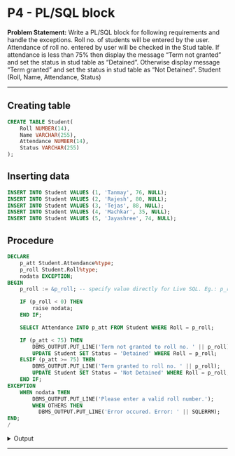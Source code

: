 # P4 - PL/SQL block

**Problem Statement:** Write a PL/SQL block for following requirements and handle the exceptions. Roll no. of students will be entered by the user. Attendance of roll no. entered by user will be checked in the Stud table. If attendance is less than 75% then display the message “Term not granted” and set the status in stud table as “Detained”. Otherwise display message “Term granted” and set the status in stud table as “Not Detained”. Student (Roll, Name, Attendance, Status)

---

## Creating table

```sql
CREATE TABLE Student(
    Roll NUMBER(14),
    Name VARCHAR(255),
    Attendance NUMBER(14),
    Status VARCHAR(255)
);

```

## Inserting data

```sql
INSERT INTO Student VALUES (1, 'Tanmay', 76, NULL);
INSERT INTO Student VALUES (2, 'Rajesh', 80, NULL);
INSERT INTO Student VALUES (3, 'Tejas', 88, NULL);
INSERT INTO Student VALUES (4, 'Machkar', 35, NULL);
INSERT INTO Student VALUES (5, 'Jayashree', 74, NULL);

```

## Procedure

```sql
DECLARE
    p_att Student.Attendance%type;
    p_roll Student.Roll%type;
    nodata EXCEPTION;
BEGIN
    p_roll := &p_roll; -- specify value directly for Live SQL. Eg.: p_roll := 1;

    IF (p_roll < 0) THEN
        raise nodata;
    END IF;

    SELECT Attendance INTO p_att FROM Student WHERE Roll = p_roll;

    IF (p_att < 75) THEN
        DBMS_OUTPUT.PUT_LINE('Term not granted to roll no. ' || p_roll);
        UPDATE Student SET Status = 'Detained' WHERE Roll = p_roll;
    ELSIF (p_att >= 75) THEN
        DBMS_OUTPUT.PUT_LINE('Term granted to roll no. ' || p_roll);
        UPDATE Student SET Status = 'Not Detained' WHERE Roll = p_roll;
    END IF;
EXCEPTION
    WHEN nodata THEN
        DBMS_OUTPUT.PUT_LINE('Please enter a valid roll number.');
		WHEN OTHERS THEN
	      DBMS_OUTPUT.PUT_LINE('Error occured. Error: ' || SQLERRM);
END;
/

```

<details>
  <summary>Output</summary>
  After entering every Roll no:
  ROLL	NAME	  ATTENDANCE	STATUS<br>
  1	Tanmay	  76		Not Detained<br>
  2	Rajesh	  80		Not Detained<br>
  3	Tejas	  88		Not Detained<br>
  4	Machkar	  35		Detained<br>
  5	Jayashree 74		Detained<br>
</details>

---
